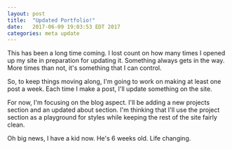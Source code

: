 ```yaml
---
layout: post
title:  "Updated Portfolio!"
date:   2017-06-09 19:03:53 EDT 2017
categories: meta update
---
```


This has been a long time coming. I lost count on how many times I opened up my site in preparation for updating it. Something always gets in the way. More times than not, it's something that I can control.

So, to keep things moving along, I'm going to work on making at least one post a week. Each time I make a post, I'll update something on the site.

For now, I'm focusing on the blog aspect. I'll be adding a new projects section and an updated about section. I'm thinking that I'll use the project section as a playground for styles while keeping the rest of the site fairly clean.  

Oh big news, I have a kid now. He's 6 weeks old. Life changing.
